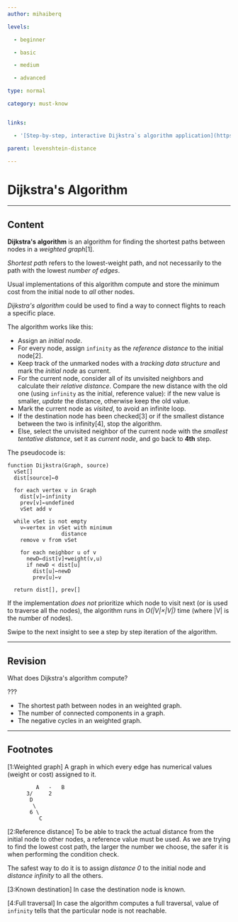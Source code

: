 ```yaml
---
author: mihaiberq

levels:

  - beginner

  - basic

  - medium

  - advanced

type: normal

category: must-know


links:

  - '[Step-by-step, interactive Dijkstra`s algorithm application](https://www-m9.ma.tum.de/graph-algorithms/spp-dijkstra/index_en.html){website}'

parent: levenshtein-distance

---
```


# Dijkstra's Algorithm

---

## Content

**Dijkstra's algorithm** is an algorithm for finding the shortest paths between nodes in a _weighted graph_[1].

_Shortest path_ refers to the lowest-weight path, and not necessarily to the path with the lowest _number of edges_.

Usual implementations of this algorithm compute and store the minimum cost from the initial node to _all_ other nodes.

_Dijkstra's algorithm_ could be used to find a way to connect flights to reach a specific place.

The algorithm works like this:

- Assign an _initial node_.
- For every node, assign `infinity` as the _reference distance_ to the initial node[2].
- Keep track of the unmarked nodes with a _tracking data structure_ and mark the _initial node_ as current.
- For the current node, consider all of its unvisited neighbors and calculate their _relative distance_. Compare the new distance with the old one (using `infinity` as the initial, reference value): if the new value is smaller, _update_ the distance, otherwise keep the old value.
- Mark the current node as _visited_, to avoid an infinite loop.
- If the destination node has been checked[3] or if the smallest distance between the two is infinity[4], stop the algorithm.
- Else, select the unvisited neighbor of the current node with the _smallest tentative distance_, set it as _current node_, and go back to **4th** step.

The pseudocode is:

```
function Dijkstra(Graph, source)
  vSet[]
  dist[source]←0

  for each vertex v in Graph
    dist[v]←infinity
    prev[v]←undefined
    vSet add v

  while vSet is not empty
    v←vertex in vSet with minimum
                 distance
    remove v from vSet

    for each neighbor u of v
      newD←dist[v]+weight(v,u)
      if newD < dist[u]
        dist[u]←newD
        prev[u]←v

  return dist[], prev[]
```

If the implementation _does not_ prioritize which node to visit next (or is used to traverse all the nodes), the algorithm runs in _O(|V|×|V|)_ time (where |V| is the number of nodes).

Swipe to the next insight to see a step by step iteration of the algorithm.

---

## Revision

What does Dijkstra's algorithm compute?

???

- The shortest path between nodes in an weighted graph.
- The number of connected components in a graph.
- The negative cycles in an weighted graph.

---

## Footnotes

[1:Weighted graph]
A graph in which every edge has numerical values (weight or cost) assigned to it.

```text
         A   -   B
      3/     2
       D
        \
       6 \
          C
```

[2:Reference distance]
To be able to track the actual distance from the initial node to other nodes, a reference value must be used. As we are trying to find the lowest cost path, the larger the number we choose, the safer it is when performing the condition check.

The safest way to do it is to assign _distance 0_ to the initial node and _distance infinity_ to all the others.

[3:Known destination]
In case the destination node is known.

[4:Full traversal]
In case the algorithm computes a full traversal, value of `infinity` tells that the particular node is not reachable.
